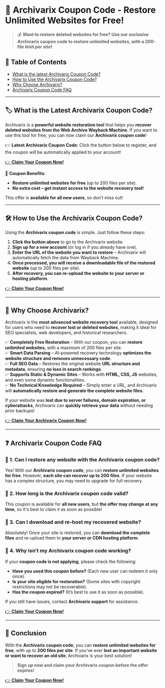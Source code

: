 # 🎯 Archivarix Coupon Code - Restore Unlimited Websites for Free!

> 💰 **Want to restore deleted websites for free? Use our exclusive Archivarix coupon code to restore unlimited websites, with a 200-file limit per site!**  

## 📌 Table of Contents  
- [What is the latest Archivarix Coupon Code?](#what-is-the-latest-archivarix-coupon-code)  
- [How to Use the Archivarix Coupon Code?](#how-to-use-the-archivarix-coupon-code)  
- [Why Choose Archivarix?](#why-choose-archivarix)  
- [Archivarix Coupon Code FAQ](#archivarix-coupon-code-faq)  

---

## 🏷️ What is the Latest Archivarix Coupon Code?  

Archivarix is a **powerful website restoration tool** that helps you **recover deleted websites from the Web Archive Wayback Machine**. If you want to use this tool for free, you can now claim our **Archivarix coupon code**!  

👉 **Latest Archivarix Coupon Code**: Click the button below to register, and the coupon will be automatically applied to your account!  

[👉 **Claim Your Coupon Now!**](https://bit.ly/4kR5YRw)  

🎁 **Coupon Benefits**:  
- **Restore unlimited websites for free** (up to 200 files per site).  
- **No extra cost – get instant access to the website recovery tool!**  

This offer is **available for all new users**, so don’t miss out!  

---

## 🛠️ How to Use the Archivarix Coupon Code?  

Using the **Archivarix coupon code** is simple. Just follow these steps:  

1. **Click the button above** to go to the Archivarix website.  
2. **Sign up for a new account** (or log in if you already have one).  
3. **Enter the URL of the website you want to restore** – Archivarix will automatically fetch the data from Wayback Machine.  
4. **Once processed, you will receive a downloadable file of the restored website** (up to 200 files per site).  
5. **After recovery, you can re-upload the website to your server or hosting platform**.  

[👉 **Claim Your Coupon Now!**](https://bit.ly/4kR5YRw)  

---

## 🚀 Why Choose Archivarix?  

Archivarix is the **most advanced website recovery tool** available, designed for users who need to **recover lost or deleted websites**, making it ideal for SEO specialists, web developers, and historical researchers.  

✅ **Completely Free Restoration** – With our coupon, you can **restore unlimited websites**, with a maximum of 200 files per site.  
✅ **Smart Data Parsing** – AI-powered recovery technology **optimizes the website structure and removes unnecessary code**.  
✅ **Full SEO Data** – Restores the original website **URL structure and metadata**, ensuring **no loss in search rankings**.  
✅ **Supports Static & Dynamic Sites** – Works with **HTML, CSS, JS** websites, and even some dynamic functionalities.  
✅ **No Technical Knowledge Required** – Simply enter a URL, and Archivarix will **automatically restore and generate the complete website files**.  

If your website was **lost due to server failures, domain expiration, or cyberattacks**, Archivarix can **quickly retrieve your data** without needing prior backups!  

[👉 **Claim Your Archivarix Coupon Now!**](https://bit.ly/4kR5YRw)  

---

## ❓ Archivarix Coupon Code FAQ  

### 🔹 1. Can I restore any website with the Archivarix coupon code?  
Yes! With our **Archivarix coupon code**, you can **restore unlimited websites for free**. However, **each site can recover up to 200 files**. If your website has a complex structure, you may need to upgrade for full recovery.  

### 🔹 2. How long is the Archivarix coupon code valid?  
This coupon is available for **all new users**, but **the offer may change at any time**, so it's best to claim it as soon as possible!  

### 🔹 3. Can I download and re-host my recovered website?  
Absolutely! Once your site is restored, you can **download the complete files** and re-upload them to **your server or CDN hosting platform**.  

### 🔹 4. Why isn’t my Archivarix coupon code working?  
If your **coupon code is not applying**, please check the following:  
- **Have you used this coupon before?** (Each new user can redeem it only once).  
- **Is your site eligible for restoration?** (Some sites with copyright restrictions may not be recoverable).  
- **Has the coupon expired?** (It’s best to use it as soon as possible).  

If you still have issues, contact **Archivarix support** for assistance.  

[👉 **Claim Your Coupon Now!**](https://bit.ly/4kR5YRw)  

---

## 📢 Conclusion  

With the **Archivarix coupon code**, you can **restore unlimited websites for free**, with up to **200 files per site**. If you’ve ever **lost an important website or want to recover an old site**, Archivarix is your best solution!  

> **Sign up now and claim your Archivarix coupon before the offer expires!**  

[👉 **Claim Your Coupon Now!**](https://bit.ly/4kR5YRw)  
